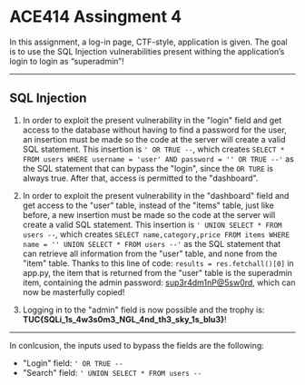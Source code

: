 # ACE414 Assingment 4

In this assignment, a log-in page, CTF-style, application is given. The goal is to use the SQL Injection vulnerabilities present withing the application’s login to login as “superadmin”!

---

## SQL Injection

1. In order to exploit the present vulnerability in the "login" field and get access to the database without having to find a password for the user, an insertion must be made so the code at the server will create a valid SQL statement. This insertion is `' OR TRUE --`, which creates `SELECT * FROM users WHERE username = 'user' AND password = '' OR TRUE --'` as the SQL statement that can bypass the "login", since the `OR TURE` is always true. After that, access is permitted to the "dashboard".

2. In order to exploit the present vulnerability in the "dashboard" field and get access to the "user" table, instead of the "items" table, just like before, a new insertion must be made so the code at the server will create a valid SQL statement. This insertion is `' UNION SELECT * FROM users --`, which creates `SELECT name,category,price FROM items WHERE name = '' UNION SELECT * FROM users --'` as the SQL statement that can retrieve all information from the "user" table, and none from the "item" table. Thanks to this line of code: `results = res.fetchall()[0]` in app.py, the item that is returned from the "user" table is the superadmin item, containing the admin password: <ins>sup3r4dm1nP@5sw0rd</ins>, which can now be masterfully copied!

3. Logging in to the "admin" field is now possible and the trophy is: **TUC{SQLi_1s_4w3s0m3_NGL_4nd_th3_sky_1s_blu3}**!

---

In conlcusion, the inputs used to bypass the fields are the following:
- "Login" field: `' OR TRUE --`
- "Search" field: `' UNION SELECT * FROM users --`
